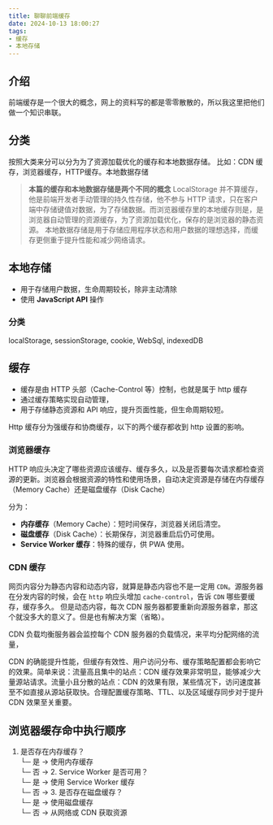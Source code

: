 ```yaml
---
title: 聊聊前端缓存
date: 2024-10-13 18:00:27
tags:
- 缓存
- 本地存储
---
```



## 介绍

前端缓存是一个很大的概念，网上的资料写的都是零零散散的，所以我这里把他们做一个知识串联。

## 分类

按照大类来分可以分为为了资源加载优化的缓存和本地数据存储。
比如：CDN 缓存，浏览器缓存，HTTP缓存。本地数据存储

>**本篇的缓存和本地数据存储是两个不同的概念**
>LocalStorage 并不算缓存，他是前端开发者手动管理的持久性存储，他不参与 HTTP 请求，只在客户端中存储键值对数据，为了存储数据。而浏览器缓存里的本地缓存则是，是浏览器自动管理的资源缓存，为了资源加载优化，保存的是浏览器的静态资源。
>本地数据存储是用于存储应用程序状态和用户数据的理想选择，而缓存更侧重于提升性能和减少网络请求。

## 本地存储

- 用于存储用户数据，生命周期较长，除非主动清除
- 使用 **JavaScript API** 操作

### 分类

localStorage, sessionStorage, cookie, WebSql, indexedDB


## 缓存

- 缓存是由 HTTP 头部（Cache-Control 等）控制，也就是属于 http 缓存
- 通过缓存策略实现自动管理，
- 用于存储静态资源和 API 响应，提升页面性能，但生命周期较短。

Http 缓存分为强缓存和协商缓存，以下的两个缓存都收到 http 设置的影响。

### 浏览器缓存

HTTP 响应头决定了哪些资源应该缓存、缓存多久，以及是否要每次请求都检查资源的更新。浏览器会根据资源的特性和使用场景，自动决定资源是存储在内存缓存（Memory Cache）还是磁盘缓存（Disk Cache）


分为：
- **内存缓存**（Memory Cache）：短时间保存，浏览器关闭后清空。
- **磁盘缓存**（Disk Cache）：长期保存，浏览器重启后仍可使用。
- **Service Worker 缓存**：特殊的缓存，供 PWA 使用。


### CDN 缓存

网页内容分为静态内容和动态内容，就算是静态内容也不是一定用 `CDN`。源服务器在分发内容的时候，会在 ` http ` 响应头增加 ` cache-control `，告诉 `CDN` 哪些要缓存，缓存多久。
但是动态内容，每次 CDN 服务器都要重新向源服务器拿，那这个就没多大的意义了。但是也有解决方案（省略）。

CDN 负载均衡服务器会监控每个 CDN 服务器的负载情况，来平均分配网络的流量，

CDN 的确能提升性能，但缓存有效性、用户访问分布、缓存策略配置都会影响它的效果。简单来说：流量高且集中的站点：CDN 缓存效果非常明显，能够减少大量源站请求。流量小且分散的站点：CDN 的效果有限，某些情况下，访问速度甚至不如直接从源站获取快。合理配置缓存策略、TTL、以及区域缓存同步对于提升 CDN 效果至关重要。


## 浏览器缓存命中执行顺序

1. 是否存在内存缓存？  
   └─ 是 → 使用内存缓存  
   └─ 否 → 2. Service Worker 是否可用？  
       └─ 是 → 使用 Service Worker 缓存  
       └─ 否 → 3. 是否存在磁盘缓存？  
           └─ 是 → 使用磁盘缓存  
            └─ 否 → 从网络或 CDN 获取资源  
